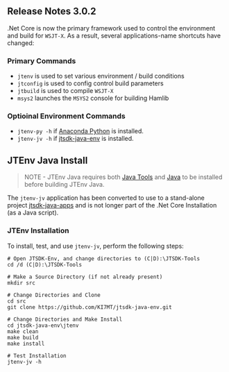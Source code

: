 ## Release Notes 3.0.2

.Net Core is now the primary framework used to control the environment and
build for `WSJT-X`. As a result, several applications-name shortcuts have changed:

### Primary Commands

- `jtenv` is used to set various environment / build conditions
- `jtconfig` is used to config control build parameters
- `jtbuild` is used to compile `WSJT-X`
- `msys2` launches the `MSYS2` console for building Hamlib

### Optioinal Environment Commands
- `jtenv-py -h` if [Anaconda Python](../Install-Python.md) is installed. 
- `jtenv-jv -h` if [jtsdk-java-env](https://github.com/KI7MT/jtsdk-java-env) is installed.

## JTEnv Java Install

>NOTE - JTEnv Java requires both [Java Tools](../Install-Java-Tools.md) and 
[Java](../Install-java.md) to be installed before building JTEnv Java.

The `jtenv-jv` application has been converted to use to a stand-alone project
[jtsdk-java-apps](https://github.com/KI7MT/jtsdk-java-apps) and is not longer
part of the .Net Core Installation (as a Java script).

### JTEnv Installation

To install, test, and use `jtenv-jv`, perform the following steps:

``` shell
# Open JTSDK-Env, and change directories to (C|D):\JTSDK-Tools
cd /d (C|D):\JTSDK-Tools

# Make a Source Directory (if not already present)
mkdir src

# Change Directories and Clone
cd src
git clone https://github.com/KI7MT/jtsdk-java-env.git

# Change Directories and Make Install
cd jtsdk-java-env\jtenv
make clean
make build
make install

# Test Installation
jtenv-jv -h
```